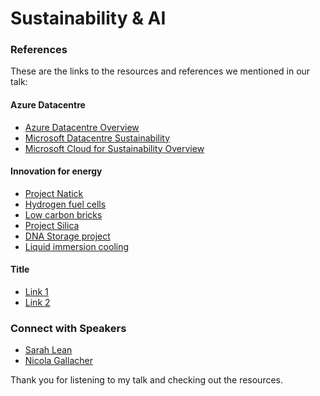 # Sustainability & AI

### References

These are the links to the resources and references we mentioned in our talk:

#### Azure Datacentre 
- [Azure Datacentre Overview](https://datacenters.microsoft.com/)
- [Microsoft Datacentre Sustainability](https://datacenters.microsoft.com/sustainability/)
- [Microsoft Cloud for Sustainability Overview](https://learn.microsoft.com/en-us/training/modules/cloud-sustainability-overview/)

#### Innovation for energy
- [Project Natick](https://news.microsoft.com/source/features/sustainability/project-natick-underwater-datacenter/)
- [Hydrogen fuel cells](https://news.microsoft.com/source/features/sustainability/hydrogen-fuel-cells-could-provide-emission-free-backup-power-at-datacenters-microsoft-says/)
- [Low carbon bricks](https://news.microsoft.com/source/features/sustainability/low-carbon-building-materials-for-datacenters/)
- [Project Silica](https://www.youtube.com/watch?v=-rfEYd4NGQg)
- [DNA Storage project](https://news.microsoft.com/source/features/innovation/hello-data-dna-storage/)
- [Liquid immersion cooling](https://news.microsoft.com/source/features/innovation/datacenter-liquid-cooling/)



#### Title
- [Link 1](URL)
- [Link 2](URL)

### Connect with Speakers
- [Sarah Lean](https://www.linkedin.com/in/sazlean/)
- [Nicola Gallacher](https://www.linkedin.com/in/nicolagallacher/)


Thank you for listening to my talk and checking out the resources.
